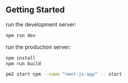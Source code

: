 ## Getting Started

run the development server:

```bash
npm run dev
```

run the production server:


```bash
npm install
npm run build

pm2 start npm --name "next-js-app" -- start
```

